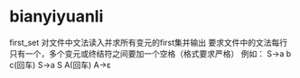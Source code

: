 # bianyiyuanli
first_set
对文件中文法读入并求所有变元的first集并输出
要求文件中的文法每行只有一个，多个变元或终结符之间要加一个空格（格式要求严格）
例如：
S→a b c(回车)
S→a S A(回车)
A→ε
